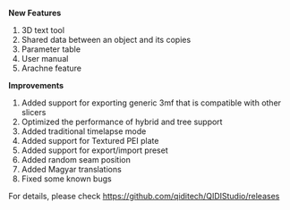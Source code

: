 **New Features**
1. 3D text tool
2. Shared data between an object and its copies
3. Parameter table
4. User manual
5. Arachne feature

**Improvements**
1. Added support for exporting generic 3mf that is compatible with other slicers
2. Optimized the performance of hybrid and tree support
3. Added traditional timelapse mode
4. Added support for Textured PEI plate
5. Added support for export/import preset
6. Added random seam position
7. Added Magyar translations
8. Fixed some known bugs

For details, please check https://github.com/qiditech/QIDIStudio/releases
